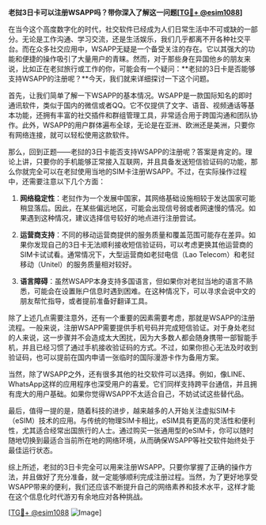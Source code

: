 **老挝3日卡可以注册WSAPP吗？带你深入了解这一问题[[TG💪+ @esim1088](https://t.me/s/esim1088)]**

在当今这个高度数字化的时代，社交软件已经成为人们日常生活中不可或缺的一部分。无论是工作沟通、学习交流，还是生活娱乐，我们几乎都离不开各种社交平台。而在众多社交应用中，WSAPP无疑是一个备受关注的存在。它以其强大的功能和便捷的操作吸引了大量用户的青睐。然而，对于那些身在异国他乡的朋友来说，比如正在老挝旅行或工作的你，可能会有一个疑问：**老挝的3日卡是否能够支持WSAPP的注册呢？**今天，我们就来详细探讨一下这个问题。

首先，让我们简单了解一下WSAPP的基本情况。WSAPP是一款国际知名的即时通讯软件，类似于国内的微信或者QQ。它不仅提供了文字、语音、视频通话等基本功能，还拥有丰富的社交插件和群组管理工具，非常适合用于跨国沟通和团队协作。此外，WSAPP的用户群体遍布全球，无论是在亚洲、欧洲还是美洲，只要你有网络连接，就可以轻松使用这款软件。

那么，回到正题——老挝的3日卡能否支持WSAPP的注册呢？答案是肯定的。理论上讲，只要你的手机能够正常接入互联网，并且具备发送短信验证码的功能，那么你就完全可以在老挝使用当地的SIM卡注册WSAPP。不过，在实际操作过程中，还需要注意以下几个方面：

1. **网络稳定性**：老挝作为一个发展中国家，其网络基础设施相较于发达国家可能稍显落后。因此，在某些偏远地区，可能会出现信号弱或者网速慢的情况。如果遇到这种情况，建议选择信号较好的地点进行注册尝试。

2. **运营商支持**：不同的移动运营商提供的服务质量和覆盖范围可能存在差异。如果你发现自己的3日卡无法顺利接收短信验证码，可以考虑更换其他运营商的SIM卡试试看。通常情况下，大型运营商如老挝电信（Lao Telecom）和老挝移动（Unitel）的服务质量相对较好。

3. **语言障碍**：虽然WSAPP本身支持多国语言，但如果你对老挝当地的语言不熟悉，可能会在设置账户信息时遇到困难。在这种情况下，可以寻求会说中文的朋友帮忙指导，或者提前准备好翻译工具。

除了上述几点需要注意外，还有一个重要的因素需要考虑，那就是WSAPP的注册流程。一般来说，注册WSAPP需要提供手机号码并完成短信验证。对于身处老挝的人来说，这一步骤并不会造成太大困扰，因为大多数人都会随身携带一部智能手机，并且已经习惯了通过手机接收验证码的方式。不过，如果你担心无法及时收到验证码，也可以提前在国内申请一张临时的国际漫游卡作为备用方案。

当然，除了WSAPP之外，还有很多其他的社交软件可以选择。例如，像LINE、WhatsApp这样的应用程序也深受用户的喜爱。它们同样支持跨平台通信，并且拥有庞大的用户基础。如果你觉得WSAPP不太适合自己，不妨试试这些替代品。

最后，值得一提的是，随着科技的进步，越来越多的人开始关注虚拟SIM卡（eSIM）技术的应用。与传统的物理SIM卡相比，eSIM具有更高的灵活性和便利性，尤其适合经常出国旅行的人士。通过购买一张通用型的eSIM卡，你可以随时随地切换到最适合当前所在地的网络环境，从而确保WSAPP等社交软件始终处于最佳运行状态。

综上所述，老挝的3日卡完全可以用来注册WSAPP。只要你掌握了正确的操作方法，并且做好了充分准备，就一定能够顺利完成注册过程。当然，为了更好地享受WSAPP带来的便利，我们还应该不断提升自己的网络素养和技术水平，这样才能在这个信息化时代游刃有余地应对各种挑战。

[[TG💪+ @esim1088](https://t.me/s/esim1088) ![Image](https://i.postimg.cc/4NQfJmqS/Snipaste-2025-05-13-00-14-12.png)]